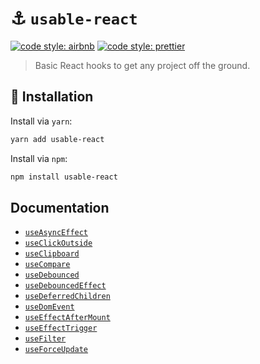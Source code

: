 # ⚓️ `usable-react`

[![code style: airbnb](https://img.shields.io/badge/code%20style-airbnb-blue.svg?style=flat)](https://github.com/airbnb/javascript)
[![code style: prettier](https://img.shields.io/badge/code_style-prettier-ff69b4.svg?style=flat)](https://github.com/prettier/prettier)

> Basic React hooks to get any project off the ground.

## 🔗 Installation

Install via `yarn`:

```sh
yarn add usable-react
```

Install via `npm`:

```sh
npm install usable-react
```

## Documentation

- [`useAsyncEffect`](./docs/use-async-effect.md)
- [`useClickOutside`](./docs/use-click-outside.md)
- [`useClipboard`](./docs/use-clipboard.md)
- [`useCompare`](./docs/use-compare.md)
- [`useDebounced`](./docs/use-debounced.md)
- [`useDebouncedEffect`](./docs/use-debounced-effect.md)
- [`useDeferredChildren`](./docs/use-deferred-children.md)
- [`useDomEvent`](./docs/use-dom-event.md)
- [`useEffectAfterMount`](./docs/use-effect-after-mount.md)
- [`useEffectTrigger`](./docs/use-effect-trigger.md)
- [`useFilter`](./docs/use-filter.md)
- [`useForceUpdate`](./docs/use-force-update.md)


